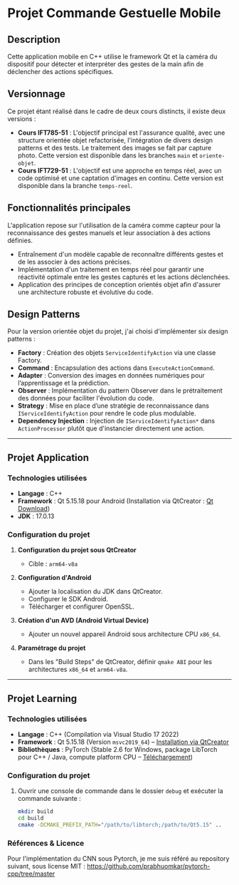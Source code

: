 # Projet Commande Gestuelle Mobile

## Description
Cette application mobile en C++ utilise le framework Qt et la caméra du dispositif pour détecter et interpréter des gestes de la main afin de déclencher des actions spécifiques.

## Versionnage
Ce projet étant réalisé dans le cadre de deux cours distincts, il existe deux versions :  
- **Cours IFT785-51** : L'objectif principal est l'assurance qualité, avec une structure orientée objet refactorisée, l'intégration de divers design patterns et des tests. Le traitement des images se fait par capture photo. Cette version est disponible dans les branches `main` et `oriente-objet`.  
- **Cours IFT729-51** : L'objectif est une approche en temps réel, avec un code optimisé et une captation d'images en continu. Cette version est disponible dans la branche `temps-reel`.  

## **Fonctionnalités principales**
L'application repose sur l'utilisation de la caméra comme capteur pour la reconnaissance des gestes manuels et leur association à des actions définies.  
- Entraînement d'un modèle capable de reconnaître différents gestes et de les associer à des actions précises.  
- Implémentation d'un traitement en temps réel pour garantir une réactivité optimale entre les gestes capturés et les actions déclenchées.  
- Application des principes de conception orientés objet afin d'assurer une architecture robuste et évolutive du code.

## **Design Patterns**
Pour la version orientée objet du projet, j'ai choisi d'implémenter six design patterns :  
- **Factory** : Création des objets `ServiceIdentifyAction` via une classe Factory.  
- **Command** : Encapsulation des actions dans `ExecuteActionCommand`.  
- **Adapter** : Conversion des images en données numériques pour l’apprentissage et la prédiction.  
- **Observer** : Implémentation du pattern Observer dans le prétraitement des données pour faciliter l'évolution du code.  
- **Strategy** : Mise en place d’une stratégie de reconnaissance dans `IServiceIdentifyAction` pour rendre le code plus modulable.  
- **Dependency Injection** : Injection de `IServiceIdentifyAction*` dans `ActionProcessor` plutôt que d'instancier directement une action.

---

## **Projet Application**
### **Technologies utilisées**
- **Langage** : C++  
- **Framework** : Qt 5.15.18 pour Android (Installation via QtCreator : [Qt Download](https://www.qt.io/download-dev))  
- **JDK** : 17.0.13  

### **Configuration du projet**
1. **Configuration du projet sous QtCreator**  
   - Cible : `arm64-v8a`  

2. **Configuration d'Android**  
   - Ajouter la localisation du JDK dans QtCreator.  
   - Configurer le SDK Android.  
   - Télécharger et configurer OpenSSL.  

3. **Création d'un AVD (Android Virtual Device)**  
   - Ajouter un nouvel appareil Android sous architecture CPU `x86_64`.  

4. **Paramétrage du projet**  
   - Dans les "Build Steps" de QtCreator, définir `qmake ABI` pour les architectures `x86_64` et `arm64-v8a`.  

---

## **Projet Learning**
### **Technologies utilisées**
- **Langage** : C++ (Compilation via Visual Studio 17 2022)  
- **Framework** : Qt 5.15.18 (Version `msvc2019_64`) – [Installation via QtCreator](https://www.qt.io/download-dev)  
- **Bibliothèques** : PyTorch (Stable 2.6 for Windows, package LibTorch pour C++ / Java, compute platform CPU – [Téléchargement](https://pytorch.org/get-started/locally/))  

### **Configuration du projet**
1. Ouvrir une console de commande dans le dossier `debug` et exécuter la commande suivante :  
   ```sh
   mkdir build
   cd build
   cmake -DCMAKE_PREFIX_PATH="/path/to/libtorch;/path/to/Qt5.15" ..

### **Références & Licence**
Pour l'implémentation du CNN sous Pytorch, je me suis référé au repository suivant, sous license MIT :
https://github.com/prabhuomkar/pytorch-cpp/tree/master